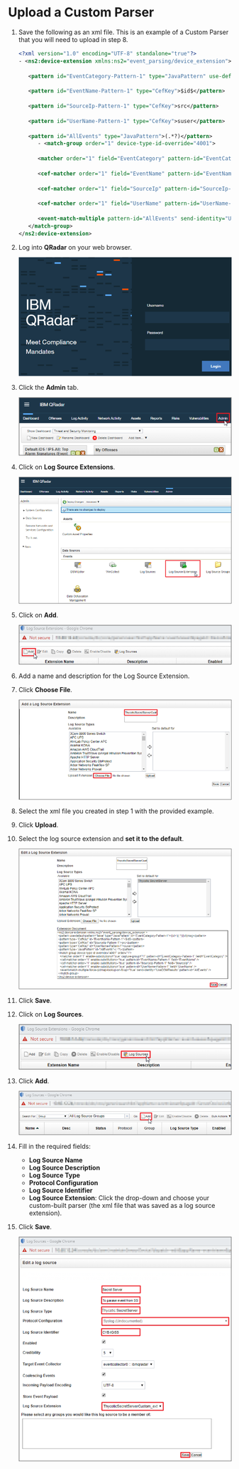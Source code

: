 [title]: # (Upload a Custom Parser)
[tags]: # (introduction)
[priority]: # (102)
# Upload a Custom Parser

1. Save the following as an xml file. This is an example of a Custom Parser that you will need to upload in step 8.

   ```xml
   <?xml version="1.0" encoding="UTF-8" standalone="true"?>
   - <ns2:device-extension xmlns:ns2="event_parsing/device_extension">

      <pattern id="EventCategory-Pattern-1" type="JavaPattern" use-default-pattern="false">\|\d+\|(.*)\|\d\|msg</pattern>

      <pattern id="EventName-Pattern-1" type="CefKey">$id$</pattern>

      <pattern id="SourceIp-Pattern-1" type="CefKey">src</pattern>

      <pattern id="UserName-Pattern-1" type="CefKey">suser</pattern>

      <pattern id="AllEvents" type="JavaPattern">(.*?)</pattern>
         - <match-group order="1" device-type-id-override="4001">

         <matcher order="1" field="EventCategory" pattern-id="EventCategory-Pattern-1" capture-group="\1" enable-substitutions="true"/>

         <cef-matcher order="1" field="EventName" pattern-id="EventName-Pattern-1" enable-substitutions="true"/>

         <cef-matcher order="1" field="SourceIp" pattern-id="SourceIp-Pattern-1" enable-substitutions="true"/>

         <cef-matcher order="1" field="UserName" pattern-id="UserName-Pattern-1" enable-substitutions="true"/>

         <event-match-multiple pattern-id="AllEvents" send-identity="UseDSMResults" force-qidmap-lookup-on-fixup="true"/>
      </match-group>
   </ns2:device-extension>
   ```

1. Log into __QRadar__ on your web browser.

   ![tag](images/step1.png)
1. Click the __Admin__ tab.

   ![tag](images/step2.png)
1. Click on __Log Source Extensions__.

   ![tag](images/step7.png)
1. Click on __Add__.

   ![tag](images/step8.png)
1. Add a name and description for the Log Source Extension.
1. Click __Choose File__.

   ![tag](images/step9.png)
1. Select the xml file you created in step 1 with the provided example.
1. Click __Upload__.
1. Select the log source extension and __set it to the default__.

   ![tag](images/step10.png)
1. Click __Save__.

1. Click on __Log Sources__.

   ![tag](images/step4.png)
1. Click __Add__.

   ![tag](images/step5.png)
1. Fill in the required fields:
   * __Log Source Name__
   * __Log Source Description__
   * __Log Source Type__
   * __Protocol Configuration__
   * __Log Source Identifier__
   * __Log Source Extension__: Click the drop-down and choose your custom-built parser (the xml file that was saved as a log source extension).

1. Click __Save__.

   ![tag](images/step6.png)
